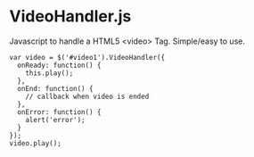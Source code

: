# VideoHandler.js

Javascript to handle a HTML5 &lt;video> Tag.
Simple/easy to use.

```
var video = $('#video1').VideoHandler({
  onReady: function() {
    this.play();
  },
  onEnd: function() {
    // callback when video is ended
  },
  onError: function() {
    alert('error');
  }
});
video.play();
```
